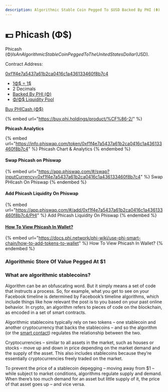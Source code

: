 ```yaml
---
description: Algorithmic Stable Coin Pegged To $USD Backed By PHI (Φ)
---
```


# 💵 Phicash (Φ$)

Phicash (Φ$) Is An Algorithmic Stable Coin Pegged To The United States Dollar ($USD).&#x20;

Contract Address:

[0xf1f4e7a5437a61b2ca0416c1a436133460f8b7c4](https://info.phiswap.com/token/0xf1f4e7a5437a61b2ca0416c1a436133460f8b7c4)

* [1Φ$ = 1$ ](pegging-and-backing.md)
* 2 Decimals&#x20;
* [Backed By PHI (Φ)](pegging-and-backing.md)
* [Φ/Φ$ Liquidity Pool](https://info.phiswap.com/pool/0x38fcb5901636e1aa31348e2a0f65517cc4612f66)

[Buy PHICash (Φ$)](https://buy.phi.holdings/product/%CF%86-2/)

{% embed url="https://buy.phi.holdings/product/%CF%86-2/" %}

**Phicash Analytics**

{% embed url="https://info.phiswap.com/token/0xf1f4e7a5437a61b2ca0416c1a436133460f8b7c4" %}
Phicash Chart & Analytics
{% endembed %}

#### Swap Phicash on Phiswap

{% embed url="https://app.phiswap.com/#/swap?inputCurrency=0xf1f4e7a5437a61b2ca0416c1a436133460f8b7c4" %}
Swap PHIcash On Phiswap
{% endembed %}

#### Add Phicash Liquidity On Phiswap

{% embed url="https://app.phiswap.com/#/add/0xf1f4e7a5437a61b2ca0416c1a436133460f8b7c4/PHI" %}
Add Phicash Liquidity On Phiswap
{% endembed %}

#### [How To View Phicash In Wallet?](https://docs.phi.network/phi-wiki/use-phi-smart-chain/how-to-add-tokens-to-wallet)

{% embed url="https://docs.phi.network/phi-wiki/use-phi-smart-chain/how-to-add-tokens-to-wallet" %}
How To View Phicash In Wallet?
{% endembed %}

### Algorithmic Store Of Value Pegged At $1&#x20;

### What are algorithmic stablecoins?

Algorithm can be an obfuscating word. But it simply means a set of code that instructs a process. So, for example, what you get to see on your Facebook timeline is determined by Facebook’s timeline algorithms, which include things like how relevant the post is to you based on your past online behavior. In crypto, an algorithm refers to pieces of code on the blockchain, as encoded in a set of smart contracts.

Algorithmic stablecoins typically rely on two tokens – one stablecoin and another cryptocurrency that backs the stablecoins – and so the algorithm (or the [smart contact](../../glossary.md#s)) regulates the relationship between the two.

Cryptocurrencies – similar to all assets in the market, such as houses or stocks – move up and down in price depending on the market demand and the supply of the asset. This also includes stablecoins because they’re essentially cryptocurrencies freely traded on the market.

To prevent the price of a stablecoin depegging – moving away from $1 – while subject to market conditions, algorithms regulate supply and demand. When there’s too much demand for an asset but little supply of it, the price of that asset goes up – and vice versa.
